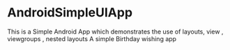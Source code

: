 # AndroidSimpleUIApp
This is a Simple Android App which demonstrates the use of layouts, view , viewgroups , nested layouts
A simple Birthday wishing app
